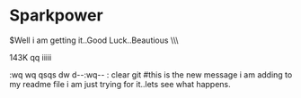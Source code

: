 
# Sparkpower
$Well i am getting it..Good Luck..Beautious
\\\\\


143K		qq
iiiii

:wq
wq
qsqs
dw
d--:wq--
:
clear
git 
#this is the new message i am adding to my readme file i am just trying for it..lets see what happens.